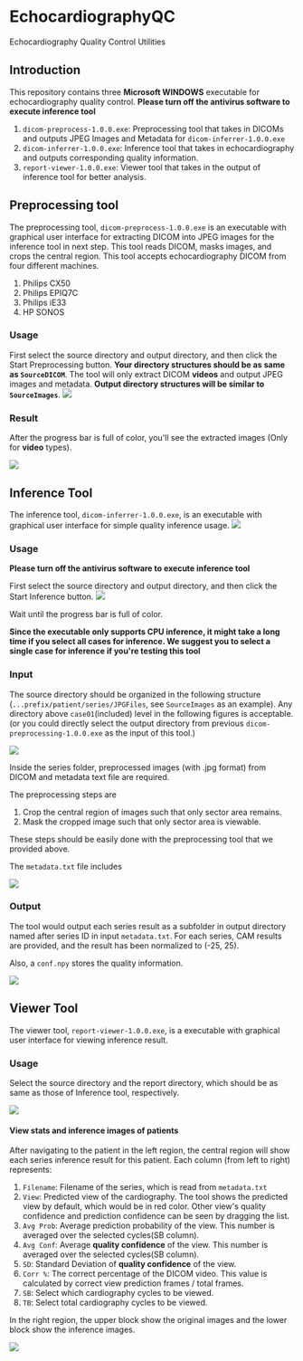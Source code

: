 # EchocardiographyQC
Echocardiography Quality Control Utilities

## Introduction

This repository contains three **Microsoft WINDOWS** executable for echocardiography quality control. **Please turn off the antivirus software to execute inference tool**
1. `dicom-preprocess-1.0.0.exe`: Preprocessing tool that takes in DICOMs and outputs JPEG Images and Metadata for `dicom-inferrer-1.0.0.exe`
2. `dicom-inferrer-1.0.0.exe`: Inference tool that takes in echocardiography and outputs corresponding quality information.
3. `report-viewer-1.0.0.exe`: Viewer tool that takes in the output of inference tool for better analysis.

## Preprocessing tool

The preprocessing tool, `dicom-preprocess-1.0.0.exe` is an executable with graphical user interface for extracting DICOM into JPEG images for the inference tool in next step. This tool reads DICOM, masks images, and crops the central region. This tool accepts echocardiography DICOM from four different machines.

1. Philips CX50
2. Philips EPIQ7C
3. Philips iE33
4. HP SONOS

### Usage
First select the source directory and output directory, and then click the Start Preprocessing button. **Your directory structures should be as same as `SourceDICOM`**. The tool will only extract DICOM **videos** and output JPEG images and metadata. **Output directory structures will be similar to `SourceImages`**.
![](./materials/preprocessing-start.png)

### Result
After the progress bar is full of color, you'll see the extracted images (Only for **video** types).

![](./materials/preprocessing-finish.png)

## Inference Tool

The inference tool, `dicom-inferrer-1.0.0.exe`, is an executable with graphical user interface for simple quality inference usage.
![](./materials/inference-idle.png)

### Usage
**Please turn off the antivirus software to execute inference tool**


First select the source directory and output directory, and then click the Start Inference button.
![](./materials/infer-samples.png)

Wait until the progress bar is full of color.

**Since the executable only supports CPU inference, it might take a long time if you select all cases for inference. 
We suggest you to select a single case for inference if you're testing this tool**

### Input

The source directory should be organized in the following structure (`...prefix/patient/series/JPGFiles`, see `SourceImages` as an example). Any directory above `case01`(included) level in the following figures is acceptable. (or you could directly select the output directory from previous `dicom-preprocessing-1.0.0.exe` as the input of this tool.)

![](./materials/directory-structure.png)

Inside the series folder, preprocessed images (with .jpg format) from DICOM and metadata text file are required.

The preprocessing steps are 
1. Crop the central region of images such that only sector area remains.
2. Mask the cropped image such that only sector area is viewable.

These steps should be easily done with the preprocessing tool that we provided above.

The `metadata.txt` file includes

![](./materials/input-metadata.png)

### Output

The tool would output each series result as a subfolder in output directory named after series ID in input `metadata.txt`.
For each series, CAM results are provided, and the result has been normalized to (-25, 25).

Also, a `conf.npy` stores the quality information.

![](./materials/output-example.png) 


## Viewer Tool
The viewer tool, `report-viewer-1.0.0.exe`, is a executable with graphical user interface for viewing inference result.

### Usage
Select the source directory and the report directory, which should be as same as those of Inference tool, respectively.

![](./materials/view-sample.png)

#### View stats and inference images of patients



After navigating to the patient in the left region, the central region will show each series inference result for this patient.
Each column (from left to right) represents:

1. `Filename`: Filename of the series, which is read from `metadata.txt`
2. `View`: Predicted view of the cardiography. The tool shows the predicted view by default, which would be in red color. 
Other view's quality confidence and prediction confidence can be seen by dragging the list.
3. `Avg Prob`: Average prediction probability of the view. This number is averaged over the selected cycles(SB column).
4. `Avg Conf`: Average **quality confidence** of the view. This number is averaged over the selected cycles(SB column).
5. `SD`: Standard Deviation of **quality confidence** of the view.
5. `Corr %`: The correct percentage of the DICOM video. This value is calculated by correct view prediction frames / total frames.
6. `SB`: Select which cardiography cycles to be viewed.
7. `TB`: Select total cardiography cycles to be viewed.

In the right region, the upper block show the original images and the lower block show the inference images. 

![](./materials/view-sample2.png)

